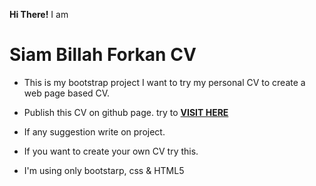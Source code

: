 **Hi There!**
I am
# Siam Billah Forkan CV 

- This is my bootstrap project I want to try my personal CV to create a web page based CV.
- Publish this CV on github page. try to <a href="https://siambillah.github.io/cv/">**VISIT HERE**</a>
- If any suggestion write on project.

- If you want to create your own CV try this.
- I'm using only bootstarp, css & HTML5
